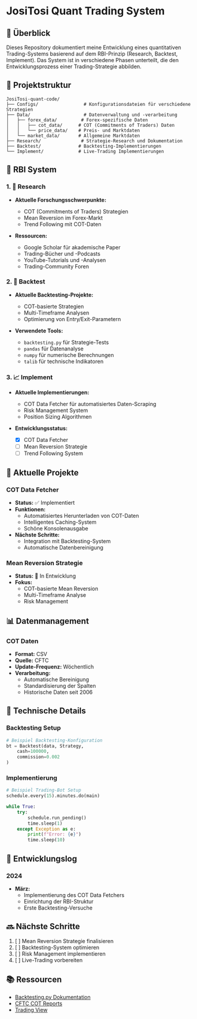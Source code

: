 # JosiTosi Quant Trading System

## 🎯 Überblick
Dieses Repository dokumentiert meine Entwicklung eines quantitativen Trading-Systems basierend auf dem RBI-Prinzip (Research, Backtest, Implement). Das System ist in verschiedene Phasen unterteilt, die den Entwicklungsprozess einer Trading-Strategie abbilden.

## 📁 Projektstruktur

```
JosiTosi-quant-code/
├── Configs/                 # Konfigurationsdateien für verschiedene Strategien
├── Data/                    # Datenverwaltung und -verarbeitung
│   ├── forex_data/         # Forex-spezifische Daten
│   │   ├── cot_data/      # COT (Commitments of Traders) Daten
│   │   └── price_data/    # Preis- und Marktdaten
│   └── market_data/       # Allgemeine Marktdaten
├── Research/               # Strategie-Research und Dokumentation
├── Backtest/              # Backtesting-Implementierungen
└── Implement/             # Live-Trading Implementierungen
```

## 🔄 RBI System

### 1. 📘 Research
- **Aktuelle Forschungsschwerpunkte:**
  - COT (Commitments of Traders) Strategien
  - Mean Reversion im Forex-Markt
  - Trend Following mit COT-Daten

- **Ressourcen:**
  - Google Scholar für akademische Paper
  - Trading-Bücher und -Podcasts
  - YouTube-Tutorials und -Analysen
  - Trading-Community Foren

### 2. 🧪 Backtest
- **Aktuelle Backtesting-Projekte:**
  - COT-basierte Strategien
  - Multi-Timeframe Analysen
  - Optimierung von Entry/Exit-Parametern

- **Verwendete Tools:**
  - `backtesting.py` für Strategie-Tests
  - `pandas` für Datenanalyse
  - `numpy` für numerische Berechnungen
  - `talib` für technische Indikatoren

### 3. 📈 Implement
- **Aktuelle Implementierungen:**
  - COT Data Fetcher für automatisiertes Daten-Scraping
  - Risk Management System
  - Position Sizing Algorithmen

- **Entwicklungsstatus:**
  - [x] COT Data Fetcher
  - [ ] Mean Reversion Strategie
  - [ ] Trend Following System

## 🚀 Aktuelle Projekte

### COT Data Fetcher
- **Status:** ✅ Implementiert
- **Funktionen:**
  - Automatisiertes Herunterladen von COT-Daten
  - Intelligentes Caching-System
  - Schöne Konsolenausgabe
- **Nächste Schritte:**
  - Integration mit Backtesting-System
  - Automatische Datenbereinigung

### Mean Reversion Strategie
- **Status:** 🔄 In Entwicklung
- **Fokus:**
  - COT-basierte Mean Reversion
  - Multi-Timeframe Analyse
  - Risk Management

## 📊 Datenmanagement

### COT Daten
- **Format:** CSV
- **Quelle:** CFTC
- **Update-Frequenz:** Wöchentlich
- **Verarbeitung:**
  - Automatische Bereinigung
  - Standardisierung der Spalten
  - Historische Daten seit 2006

## 🔧 Technische Details

### Backtesting Setup
```python
# Beispiel Backtesting-Konfiguration
bt = Backtest(data, Strategy, 
    cash=100000, 
    commission=0.002
)
```

### Implementierung
```python
# Beispiel Trading-Bot Setup
schedule.every(15).minutes.do(main)

while True:
    try:
        schedule.run_pending()
        time.sleep(1)
    except Exception as e:
        print(f"Error: {e}")
        time.sleep(10)
```

## 📝 Entwicklungslog

### 2024
- **März:**
  - Implementierung des COT Data Fetchers
  - Einrichtung der RBI-Struktur
  - Erste Backtesting-Versuche

## 🔜 Nächste Schritte
1. [ ] Mean Reversion Strategie finalisieren
2. [ ] Backtesting-System optimieren
3. [ ] Risk Management implementieren
4. [ ] Live-Trading vorbereiten

## 📚 Ressourcen
- [Backtesting.py Dokumentation](https://kernc.github.io/backtesting.py/)
- [CFTC COT Reports](https://www.cftc.gov/MarketReports/CommitmentsofTraders/index.htm)
- [Trading View](https://www.tradingview.com/)

